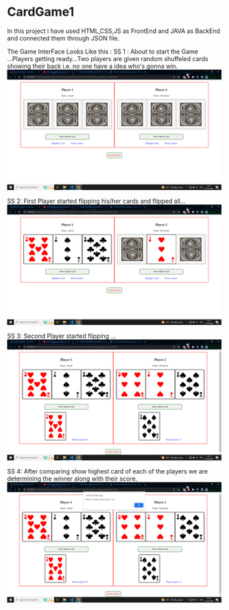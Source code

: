 # CardGame1
In this project i have used HTML,CSS,JS as FrontEnd and JAVA as BackEnd and connected them through JSON file.


The Game InterFace Looks Like this :
SS 1 : About to start the Game ...Players getting ready...Two players are given random shuffeled cards showing their back i.e. no one have a idea who's gonna win.
<img src="images/1.png" width="500px">

SS 2: First Player started flipping his/her cards and flipped all...
<img src="images/2.png" width="500px">

SS 3: Second Player started flipping ...
<img src="images/3.png" width="500px">

SS 4: After comparing show highest card of each of the players we are determining the winner along with their score.
<img src="images/4.png" width="500px">
